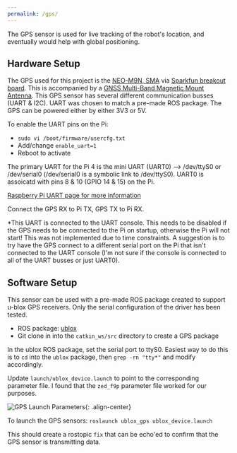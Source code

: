```yaml
---
permalink: /gps/
---
```


The GPS sensor is used for live tracking of the robot's location, and eventually would help with global positioning. 




## Hardware Setup
The GPS used for this project is the [NEO-M9N, SMA](https://www.u-blox.com/en/product/neo-m9n-module) via [Sparkfun breakout board](https://www.sparkfun.com/products/17285). This is accompanied by a [GNSS Multi-Band Magnetic Mount Antenna](https://www.sparkfun.com/products/15192). This GPS sensor has several different communication busses (UART & I2C). UART was chosen to match a pre-made ROS package. The GPS can be powered either by either 3V3 or 5V. 

To enable the UART pins on the Pi:
* `sudo vi /boot/firmware/usercfg.txt`
* Add/change `enable_uart=1`
* Reboot to activate

The primary UART for the Pi 4 is the mini UART (UART0) --> /dev/ttyS0 or /dev/serial0 (/dev/serial0 is a symbolic link to /dev/ttyS0). UART0 is assoicatd with pins 8 & 10 (GPIO 14 & 15) on the Pi.

[Raspberry Pi UART page for more information](https://www.raspberrypi.org/documentation/configuration/uart.md)

Connect the GPS RX to Pi TX, GPS TX to Pi RX. 

*This UART is connected to the UART console. This needs to be disabled if the GPS needs to be connected to the Pi on startup, otherwise the Pi will not start! This was not implemented due to time constraints. A suggestion is to try have the GPS connect to a different serial port on the Pi that isn't connected to the UART console (I'm not sure if the console is connected to all of the UART busses or just UART0). 

## Software Setup
This sensor can be used with a pre-made ROS package created to support u-blox GPS receivers. Only the serial configuration of the driver has been tested.
* ROS package: [ublox](https://github.com/KumarRobotics/ublox)
* Git clone in into the `catkin_ws/src` directory to create a GPS package

In the ublox ROS package, set the serial port to ttyS0. Easiest way to do this is to `cd` into the `ublox` package, then `grep -rn "tty*"` and modify accordingly.

Update `launch/ublox_device.launch` to point to the corresponding parameter file. I found that the `zed_f9p` parameter file worked for our purposes. 

![GPS Launch Parameters](https://hannabanana96.github.io/MPDR_Project/assets/images/gps_param.JPG){: .align-center}

To launch the GPS sensors:
`roslaunch ublox_gps ublox_device.launch`

This should create a rostopic `fix` that can be echo'ed to confirm that the GPS sensor is transmitting data.
